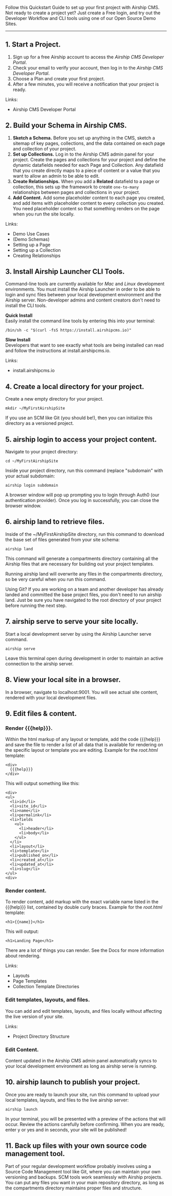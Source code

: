 Follow this Quickstart Guide to set up your first project with Airship CMS. Not ready to create a project yet? Just create a Free login, and try out the Developer Workflow and CLI tools using one of our Open Source Demo Sites.

---

## 1. Start a Project.
1. Sign up for a free Airship account to access the _Airship CMS Developer Portal_.
2. Check your email to verify your account, then log in to the _Airship CMS Developer Portal_.
3. Choose a Plan and create your first project.
4. After a few minutes, you will receive a notification that your project is ready.

Links:
- Airship CMS Developer Portal

## 2. Build your Schema in Airship CMS.
1. **Sketch a Schema.** Before you set up anything in the CMS, sketch a sitemap of key pages, collections, and the data contained on each page and collection of your project.
2. **Set up Collections.** Log in to the Airship CMS admin panel for your project. Create the pages and collections for your project and define the dynamic datafields needed for each Page and Collection. Any datafield that you create directly maps to a piece of content or a value that you want to allow an admin to be able to edit.
3. **Create Relationships.** When you add a **Related** datafield to a page or collection, this sets up the framework to create `one-to-many` relationships between pages and collections in your project.
4. **Add Content.** Add some placeholder content to each page you created, and add items with placeholder content to every collection you created. You need placeholder content so that something renders on the page when you run the site locally.

Links:
- Demo Use Cases
- (Demo Schemas)
- Setting up a Page
- Setting up a Collection
- Creating Relationships

## 3. Install Airship Launcher CLI Tools.
Command-line tools are currently available for _Mac_ and _Linux_ development environments. You must install the Airship Launcher in order to be able to login and sync files between your local development environment and the Airship server. Non-developer admins and content creators don't need to install the CLI tools.

**Quick Install**  
Easily install the command line tools by entering this into your terminal:
```
/bin/sh -c "$(curl -fsS https://install.airshipcms.io)"
```

**Slow Install**  
Developers that want to see exactly what tools are being installed can read and follow the instructions at <span class="code">install.airshipcms.io</span>.

Links:
- install.airshipcms.io

## 4. Create a local directory for your project.
Create a new empty directory for your project.
```
mkdir ~/MyFirstAirshipSite
```
If you use an SCM like Git (you should be!), then you can initialize this directory as a versioned project.

## 5. <span class="code">airship login</span> to access your project content.
Navigate to your project directory:
```
cd ~/MyFirstAirshipSite
```
Inside your project directory, run this command (replace "subdomain" with your actual subdomain:
```
airship login subdomain
```
A browser window will pop up prompting you to login through Auth0 (our authentication provider). Once you log in successfully, you can close the browser window.

## 6. <span class="code">airship land</span> to retrieve files.
Inside of the <span class="code">~/MyFirstAirshipSite directory</span>, run this command to download the base set of files generated from your site schema:  
```
airship land
```  

This command will generate a <span class="code">compartments</span> directory containing all the Airship files that are necessary for building out your project templates. 

Running <span class="code">airship land</span> will overwrite any files in the <span class="code">compartments</span> directory, so be very careful when you run this command.

Using Git? If you are working on a team and another developer has already landed and committed the base project files, you don't need to run <span class="code">airship land</span>. Just be sure you have navigated to the root directory of your project before running the next step.

## 7. <span class="code">airship serve</span> to serve your site locally.
Start a local development server by using the Airship Launcher serve command.
```
airship serve
```
Leave this terminal open during development in order to maintain an active connection to the airship server.

## 8. View your local site in a browser.
In a browser, navigate to <span class="code">localhost:9001</span>. You will see actual site content, rendered with your local development files.

## 9. Edit files & content.

### Render {{{help}}}.
Within the html markup of any layout or template, add the code <span class="code">{{{help}}}</span> and save the file to render a list of all data that is available for rendering on the specific layout or template you are editing. Example for the _root.html_ template:
```
<div>
  {{{help}}}
</div>
```
This will output something like this:
```
<div>
<ul>
  <li>id</li>
  <li>site_id</li>
  <li>name</li>
  <li>permalink</li>
  <li>fields
    <ul>
      <li>header</li>
      <li>body</li>
    </ul>
  </li>
  <li>layout</li>
  <li>template</li>
  <li>published_on</li>
  <li>created_at</li>
  <li>updated_at</li>
  <li>slug</li>
</ul>
<div>
```

### Render content.
To render content, add markup with the exact variable name listed in the <span class="code">{{{help}}}</span> list, contained by double curly braces. Example for the _root.html_ template:
```
<h1>{{name}}</h1>
```
This will output:
```
<h1>Landing Page</h1>
```
There are a lot of things you can render. See the Docs for more information about rendering.

Links:
- Layouts
- Page Templates
- Collection Template Directories

### Edit templates, layouts, and files.
You can add and edit templates, layouts, and files locally without affecting the live version of your site.

Links:
- Project Directory Structure

### Edit Content.
Content updated in the Airship CMS admin panel automatically syncs to your local development environment as long as <span class="code">airship serve</span> is running.

## 10. <span class="code">airship launch</span> to publish your project.
Once you are ready to launch your site, run this command to upload your local templates, layouts, and files to the live airship server:
```
airship launch
```

In your terminal, you will be presented with a preview of the actions that will occur. Review the actions carefully before confirming. When you are ready, enter <span class="code">y</span> or <span class="code">yes</span> and in seconds, your site will be published!

## 11. Back up files with your own source code management tool.
Part of your regular development workflow probably involves using a Source Code Management tool like Git, where you can maintain your own versioning and backups. SCM tools work seamlessly with Airship projects. You can put any files you want in your main repository directory, as long as the <span class="code">compartments</span> directory maintains proper files and structure.
